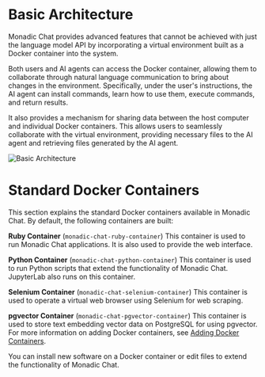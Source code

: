 # Basic Architecture

Monadic Chat provides advanced features that cannot be achieved with just the language model API by incorporating a virtual environment built as a Docker container into the system.

Both users and AI agents can access the Docker container, allowing them to collaborate through natural language communication to bring about changes in the environment. Specifically, under the user's instructions, the AI agent can install commands, learn how to use them, execute commands, and return results.

It also provides a mechanism for sharing data between the host computer and individual Docker containers. This allows users to seamlessly collaborate with the virtual environment, providing necessary files to the AI agent and retrieving files generated by the AI agent.

![Basic Architecture](../assets/images/basic-architecture.svg ':size=800')

# Standard Docker Containers

This section explains the standard Docker containers available in Monadic Chat.  By default, the following containers are built:

**Ruby Container** (`monadic-chat-ruby-container`)
This container is used to run Monadic Chat applications. It is also used to provide the web interface.

**Python Container** (`monadic-chat-python-container`)
This container is used to run Python scripts that extend the functionality of Monadic Chat. JupyterLab also runs on this container.

**Selenium Container** (`monadic-chat-selenium-container`)
This container is used to operate a virtual web browser using Selenium for web scraping.

**pgvector Container** (`monadic-chat-pgvector-container`)
This container is used to store text embedding vector data on PostgreSQL for using pgvector.  For more information on adding Docker containers, see [Adding Docker Containers](/adding-containers.md).

You can install new software on a Docker container or edit files to extend the functionality of Monadic Chat.

